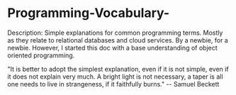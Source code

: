 # Programming-Vocabulary-

Description: Simple explanations for common programming terms. Mostly as they relate to relational databases and cloud services. By a newbie, for a newbie. 
However, I started this doc with a base understanding of object oriented programming.

"It is better to adopt the simplest explanation, even if it is not simple, even if it does not explain very much. A bright light is not necessary, a taper is all one needs to live in strangeness, if it faithfully burns." -- Samuel Beckett
